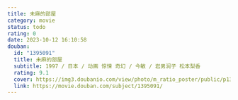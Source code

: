 ```yaml
---
title: 未麻的部屋
category: movie
status: todo
rating: 0
date: 2023-10-12 16:10:58
douban:
  id: "1395091"
  title: 未麻的部屋
  subtitle: 1997 / 日本 / 动画 惊悚 奇幻 / 今敏 / 岩男润子 松本梨香
  rating: 9.1
  cover: https://img3.doubanio.com/view/photo/m_ratio_poster/public/p1351050722.jpg
  link: https://movie.douban.com/subject/1395091/
---
```


